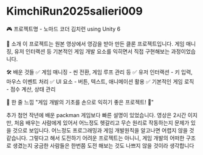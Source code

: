 # KimchiRun2025salieri009

🎮 프로젝트명 - 노마드 코더 김치런 using Unity 6

📌 소개
이 프로젝트는 원본 영상에서 영감을 받아 만든 클론 프로젝트입니다.
게임 매니징, 유저 인터랙션 등 기본적인 게임 개발 요소를 익히면서 직접 구현해보는 과정이었습니다.

🛠️ 배운 것들
✅ 게임 매니징 - 씬 전환, 게임 루프 관리 등
✅ 유저 인터랙션 - 키 입력, 마우스 이벤트 처리
✅ UI 요소 - 버튼, 텍스트, 애니메이션 활용
✅ 기본적인 게임 로직 - 점수 계산, 상태 관리

📢 한 줄 느낌
"게임 개발의 기초를 손으로 익히기 좋은 프로젝트! 🚀"

추가 첨언 
 작년에 배운 packman 게임보다 빠른 설명이 있었습니다. 영상은 2시간 이지만, 처음 배우는 사람에게 있어서 어느정도 헷갈리고 무슨 원리로 작동하는지 문제가 있을 것으로 보입니다. 어느정도 프로그래밍과 게임 개발원칙을 알고나면 어렵지 않을 것 같습니다. 그렇다고 해서 도전하기 어려운 프로젝트는 아니니, 게임 개발의 어떠한 구조로 생겼는지 궁금한 사람들은 한번쯤 도전 해보는 것도 나쁘지 않을 것이라 생각합니다
